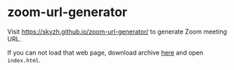 # zoom-url-generator

Visit https://skyzh.github.io/zoom-url-generator/ to generate Zoom meeting URL.

If you can not load that web page, download archive [here](https://github.com/skyzh/zoom-url-generator/archive/gh-pages.zip) and open `index.html`.
